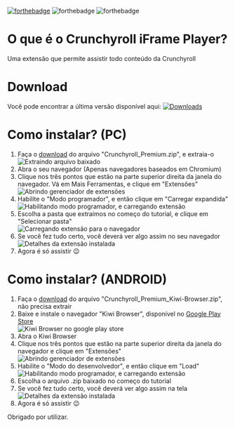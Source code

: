 [![forthebadge](https://forthebadge.com/images/badges/made-with-javascript.svg)](https://forthebadge.com) ![forthebadge](https://forthebadge.com/images/badges/built-with-love.svg) ![forthebadge](https://forthebadge.com/images/badges/60-percent-of-the-time-works-every-time.svg)

# O que é o Crunchyroll  iFrame Player?
Uma extensão que permite assistir todo conteúdo da Crunchyroll

# Download
Você pode encontrar a última versão disponível aqui:
[![Downloads](https://img.shields.io/github/downloads/mateus7g/crp-iframe-player/total.svg)](https://github.com/mateus7g/crp-iframe-player/releases/latest) 

# Como instalar? (PC)

 1. Faça o [download](#download) do arquivo "Crunchyroll_Premium.zip", e extraia-o  
 ![Extraindo arquivo baixado](https://raw.githubusercontent.com/mateus7g/crp-iframe-player/master/Screenshots/instalacao-3.png?raw=true)
 2. Abra o seu navegador (Apenas navegadores baseados em Chromium)
 3. Clique nos três pontos que estão na parte superior direita da janela do navegador. Vá em Mais Ferramentas, e clique em "Extensões"  
 ![Abrindo gerenciador de extensões](https://raw.githubusercontent.com/mateus7g/crp-iframe-player/master/Screenshots/instalacao-1.png?raw=true)
 4. Habilite o "Modo programador", e então clique em "Carregar expandida"  
 ![Habilitando modo programador, e carregando extensão](https://raw.githubusercontent.com/mateus7g/crp-iframe-player/master/Screenshots/instalacao-2.png?raw=true)
 5. Escolha a pasta que extraímos no começo do tutorial, e clique em "Selecionar pasta"  
 ![Carregando extensão para o navegador](https://raw.githubusercontent.com/mateus7g/crp-iframe-player/master/Screenshots/instalacao-4.png?raw=true)
 6. Se você fez tudo certo, você deverá ver algo assim no seu navegador  
 ![Detalhes da extensão instalada](https://raw.githubusercontent.com/mateus7g/crp-iframe-player/master/Screenshots/instalacao-5.png?raw=true)
 7. Agora é só assistir 😉

# Como instalar? (ANDROID)
 1. Faça o [download](#download) do arquivo "Crunchyroll_Premium_Kiwi-Browser.zip", não precisa extrair
 2. Baixe e instale o navegador "Kiwi Browser", disponível no [Google Play Store](https://play.app.goo.gl/?link=https://play.google.com/store/apps/details?id=com.kiwibrowser.browser&ddl=1&pcampaignid=web_ddl_1)  
![Kiwi Browser no google play store](https://raw.githubusercontent.com/mateus7g/crp-iframe-player/master/Screenshots/instalacao-kiwi-1.png?raw=true)
 3. Abra o Kiwi Browser
 4. Clique nos três pontos que estão na parte superior direita da janela do navegador e clique em "Extensões"  
![Abrindo gerenciador de extensões](https://raw.githubusercontent.com/mateus7g/crp-iframe-player/master/Screenshots/instalacao-kiwi-2.png?raw=true)
 5. Habilite o "Modo do desenvolvedor", e então clique em "Load"  
![Habilitando modo programador, e carregando extensão](https://raw.githubusercontent.com/mateus7g/crp-iframe-player/master/Screenshots/instalacao-kiwi-3.png?raw=true)
 6. Escolha o arquivo .zip baixado no começo do tutorial
 7. Se você fez tudo certo, você deverá ver algo assim na tela  
![Detalhes da extensão instalada](https://raw.githubusercontent.com/mateus7g/crp-iframe-player/master/Screenshots/instalacao-kiwi-4.png?raw=true)
 8. Agora é só assistir 😉

Obrigado por utilizar.
